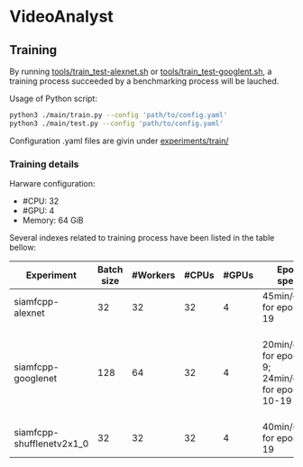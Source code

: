 # VideoAnalyst

## Training

By running [tools/train_test-alexnet.sh](../tools/train_test-alexnet.sh) or [tools/train_test-googlent.sh](../tools/train_test-googlenet.sh), a training process succeeded by a benchmarking process will be lauched.

Usage of Python script:

```Bash
python3 ./main/train.py --config 'path/to/config.yaml'
python3 ./main/test.py --config 'path/to/config.yaml'
```

Configuration .yaml files are givin under [experiments/train/](../experiments/train/)

### Training details

Harware configuration:

* #CPU: 32
* #GPU: 4
* Memory: 64 GiB

Several indexes related to training process have been listed in the table bellow:

|Experiment|Batch size|#Workers|#CPUs|#GPUs|Epoch speed|Iteration speed|
|---|---|---|---|---|---|---|
|siamfcpp-alexnet| 32 | 32| 32 | 4 |45min/epoch for epoch 0-19| 5it/s for /epoch 0-19 |
|siamfcpp-googlenet| 128 | 64 | 32 | 4 |20min/epoch for epoch 0-9; 24min/epoch for epoch 10-19 | 1.01it/s for epoch 0-9; 1.25s/it for epoch 10-19|
|siamfcpp-shufflenetv2x1_0| 32 | 32 | 32 | 4 |40min/epoch for epoch 0-19| 5it/s for epoch 0-19 |
